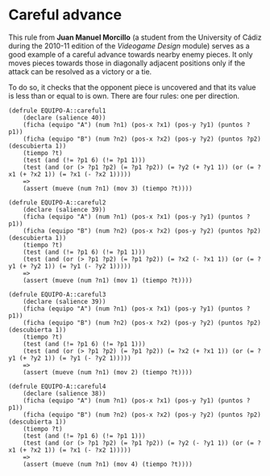 # Careful advance

This rule from **Juan Manuel Morcillo** (a student from the University of Cádiz during the 2010-11 edition of the _Videogame Design_ module) serves as a good example of a careful advance towards nearby enemy pieces. It only moves pieces towards those in diagonally adjacent positions only if the attack can be resolved as a victory or a tie.

To do so, it checks that the opponent piece is uncovered and that its value is less than or equal to is own. There are four rules: one per direction.

```
(defrule EQUIPO-A::careful1
	(declare (salience 40))
	(ficha (equipo "A") (num ?n1) (pos-x ?x1) (pos-y ?y1) (puntos ?p1))
	(ficha (equipo "B") (num ?n2) (pos-x ?x2) (pos-y ?y2) (puntos ?p2) (descubierta 1))
	(tiempo ?t)
	(test (and (!= ?p1 6) (!= ?p1 1)))
	(test (and (or (> ?p1 ?p2) (= ?p1 ?p2)) (= ?y2 (+ ?y1 1)) (or (= ?x1 (+ ?x2 1)) (= ?x1 (- ?x2 1)))))
	=>
	(assert (mueve (num ?n1) (mov 3) (tiempo ?t)))) 

(defrule EQUIPO-A::careful2
	(declare (salience 39))
	(ficha (equipo "A") (num ?n1) (pos-x ?x1) (pos-y ?y1) (puntos ?p1))
	(ficha (equipo "B") (num ?n2) (pos-x ?x2) (pos-y ?y2) (puntos ?p2) (descubierta 1))
	(tiempo ?t)
	(test (and (!= ?p1 6) (!= ?p1 1)))
	(test (and (or (> ?p1 ?p2) (= ?p1 ?p2)) (= ?x2 (- ?x1 1)) (or (= ?y1 (+ ?y2 1)) (= ?y1 (- ?y2 1)))))
	=>
	(assert (mueve (num ?n1) (mov 1) (tiempo ?t))))

(defrule EQUIPO-A::careful3
	(declare (salience 39))
	(ficha (equipo "A") (num ?n1) (pos-x ?x1) (pos-y ?y1) (puntos ?p1))
	(ficha (equipo "B") (num ?n2) (pos-x ?x2) (pos-y ?y2) (puntos ?p2) (descubierta 1))
	(tiempo ?t)
	(test (and (!= ?p1 6) (!= ?p1 1)))
	(test (and (or (> ?p1 ?p2) (= ?p1 ?p2)) (= ?x2 (+ ?x1 1)) (or (= ?y1 (+ ?y2 1)) (= ?y1 (- ?y2 1)))))
	=>
	(assert (mueve (num ?n1) (mov 2) (tiempo ?t))))

(defrule EQUIPO-A::careful4
	(declare (salience 38))
	(ficha (equipo "A") (num ?n1) (pos-x ?x1) (pos-y ?y1) (puntos ?p1))
	(ficha (equipo "B") (num ?n2) (pos-x ?x2) (pos-y ?y2) (puntos ?p2) (descubierta 1))
	(tiempo ?t)
	(test (and (!= ?p1 6) (!= ?p1 1)))
	(test (and (or (> ?p1 ?p2) (= ?p1 ?p2)) (= ?y2 (- ?y1 1)) (or (= ?x1 (+ ?x2 1)) (= ?x1 (- ?x2 1)))))
	=>
	(assert (mueve (num ?n1) (mov 4) (tiempo ?t))))

```
